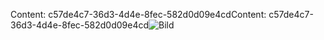 <span data-ttu-id="22742-101">Content: c57de4c7-36d3-4d4e-8fec-582d0d09e4cd</span><span class="sxs-lookup"><span data-stu-id="22742-101">Content: c57de4c7-36d3-4d4e-8fec-582d0d09e4cd</span></span>![Bild](6d0006bf-1249-4fef-b174-968e90bd026a.png)
